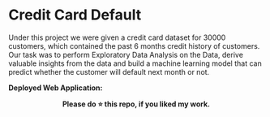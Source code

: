 # Credit Card Default
Under this project we were given a credit card dataset for 30000 customers, which contained the past 6 months credit history of customers. Our task was to perform Exploratory Data Analysis on the Data, derive valuable insights from the data and build a machine learning model that can predict whether the customer will default next month or not.

<b>Deployed Web Application:</b>  <br>

<div align="center">
  <b>Please do ⭐ this repo, if you liked my work.</b>
</div>
